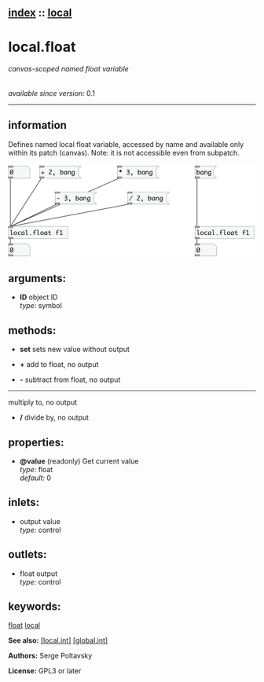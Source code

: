 [index](index.html) :: [local](category_local.html)
---

# local.float

###### canvas-scoped named float variable

*available since version:* 0.1

---


## information
Defines named local float variable, accessed by name and available only within its
            patch (canvas). Note: it is not accessible even from subpatch.



[![example](../examples/img/local.float.jpg)](../examples/pd/local.float.pd)



## arguments:

* **ID**
object ID<br>
_type:_ symbol<br>



## methods:

* **set**
sets new value without output<br>

* **+**
add to float, no output<br>

* **-**
subtract from float, no output<br>

* *****
multiply to, no output<br>

* **/**
divide by, no output<br>




## properties:

* **@value** (readonly)
Get current value<br>
_type:_ float<br>
_default:_ 0<br>



## inlets:

* output value<br>
_type:_ control



## outlets:

* float output<br>
_type:_ control



## keywords:

[float](keywords/float.html)
[local](keywords/local.html)



**See also:**
[\[local.int\]](local.int.html)
[\[global.int\]](global.int.html)




**Authors:** Serge Poltavsky




**License:** GPL3 or later





